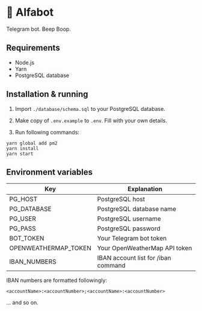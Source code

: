 # 🤖 Alfabot

Telegram bot. Beep Boop.

## Requirements

- Node.js
- Yarn
- PostgreSQL database

## Installation & running

1. Import `./database/schema.sql` to your PostgreSQL database.

2. Make copy of `.env.example` to `.env`. Fill with your own details.

3. Run following commands:

```
yarn global add pm2
yarn install
yarn start
```

## Environment variables

| Key                  | Explanation                         |
| -------------------- | ----------------------------------- |
| PG_HOST              | PostgreSQL host                     |
| PG_DATABASE          | PostgreSQL database name            |
| PG_USER              | PostgreSQL username                 |
| PG_PASS              | PostgreSQL password                 |
| BOT_TOKEN            | Your Telegram bot token             |
| OPENWEATHERMAP_TOKEN | Your OpenWeatherMap API token       |
| IBAN_NUMBERS         | IBAN account list for /iban command |

IBAN numbers are formatted followingly:

`<accountName>:<accountNumber>;<accountName>:<accountNumber>`

... and so on.
